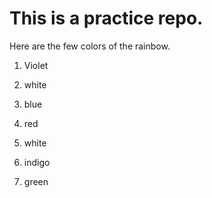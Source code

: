 # This is a practice repo.

Here are the few colors of the rainbow.

1. Violet 

1. white

1. blue
1. red
1. white
1. indigo
1. green
